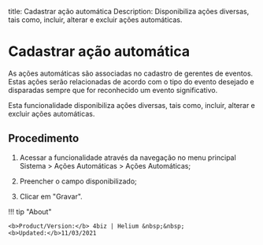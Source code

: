 title: Cadastrar ação automática
Description: Disponibiliza ações diversas, tais como, incluir, alterar e excluir ações automáticas.
# Cadastrar ação automática

As ações automáticas são associadas no cadastro de gerentes de eventos. Estas
ações serão relacionadas de acordo com o tipo do evento desejado e disparadas
sempre que for reconhecido um evento significativo.

Esta funcionalidade disponibiliza ações diversas, tais como, incluir, alterar e
excluir ações automáticas.

Procedimento
----------------

1.  Acessar a funcionalidade através da navegação no menu principal Sistema \>
    Ações Automáticas \> Ações Automáticas;

2.  Preencher o campo disponibilizado;

3.  Clicar em "Gravar".


!!! tip "About"

    <b>Product/Version:</b> 4biz | Helium &nbsp;&nbsp;
    <b>Updated:</b>11/03/2021
